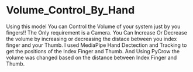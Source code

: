 # Volume_Control_By_Hand
Using this model You can Control the Volume of your system just by you fingers!! The Only requirement is a Camera. You Can Increase Or Decrease the volume by increasing or decreasing the distace between you index finger and your Thumb. I used MediaPipe Hand Dectection and Tracking to get the positions of the Index Finger and Thumb. And Using PyCrow the volume was changed based on the distance between Index Finger and Thumb.

